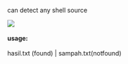 can detect any shell source

<img class="blur" src="http://1.bp.blogspot.com/-PiOhsCM2PbM/VmhzIUMYxaI/AAAAAAAABGg/j7NcznjHvY0/s1600/ceker.png" />
</div>
<br />
<div class="separator" style="clear: both; text-align: left;">
<b><br /></b></div>
<div class="separator" style="clear: both; text-align: left;">
<b>usage:</b></div>
<div class="separator" style="clear: both; text-align: left;">
<br /></div>
<div class="separator" style="clear: both; text-align: left;">
hasil.txt (found) | sampah.txt(notfound)</div>
